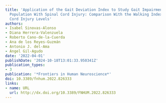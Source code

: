 ```yaml
---
title: 'Application of the Gait Deviation Index to Study Gait Impairment in Adult
  Population With Spinal Cord Injury: Comparison With the Walking Index for Spinal
  Cord Injury Levels'
authors:
- Isabel Sinovas-Alonso
- Diana Herrera-Valenzuela
- Roberto Cano-de-la-Cuerda
- Ana de los Reyes-Guzmán
- Antonio J. del-Ama
- Ángel Gil-Agudo
date: '2022-04-01'
publishDate: '2024-10-18T13:01:33.950341Z'
publication_types:
- 3
publication: '*Frontiers in Human Neuroscience*'
doi: 10.3389/fnhum.2022.826333
links:
- name: URL
  url: http://dx.doi.org/10.3389/FNHUM.2022.826333
---
```

